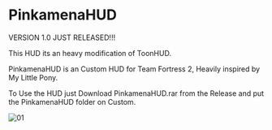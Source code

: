 # PinkamenaHUD
VERSION 1.0 JUST RELEASED!!!

This HUD its an heavy modification of ToonHUD.

PinkamenaHUD is an Custom HUD for Team Fortress 2, Heavily inspired by My Little Pony.

To Use the HUD just Download PinkamenaHUD.rar from the Release and put the PinkamenaHUD folder on Custom.

![01](https://github.com/user-attachments/assets/c5a196e4-3283-4aa1-9438-673624ca1f0f)
